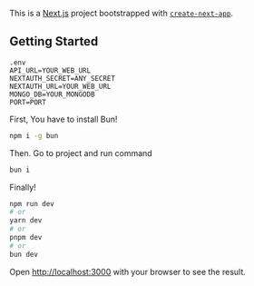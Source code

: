 This is a [Next.js](https://nextjs.org) project bootstrapped with [`create-next-app`](https://nextjs.org/docs/app/api-reference/cli/create-next-app).

## Getting Started
```env
.env
API_URL=YOUR_WEB_URL
NEXTAUTH_SECRET=ANY_SECRET
NEXTAUTH_URL=YOUR_WEB_URL
MONGO_DB=YOUR_MONGODB
PORT=PORT
```

First, You have to install Bun!
```bash
npm i -g bun
```

Then. Go to project and run command
```bash
bun i
```

Finally!
```bash
npm run dev
# or
yarn dev
# or
pnpm dev
# or
bun dev
```

Open [http://localhost:3000](http://localhost:3000) with your browser to see the result.
